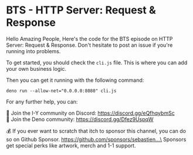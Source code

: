 # BTS - HTTP Server: Request & Response

Hello Amazing People,
Here's the code for the BTS episode on HTTP Server: Request & Response.
Don't hesitate to post an issue if you're running into problems.

To get started, you should check the `cli.js` file. This is where you can add
your own business logic.

Then you can get it running with the following command:
```
deno run --allow-net="0.0.0.0:8080" cli.js
```

For any further help, you can:

💬 Join the I-Y community on Discord: https://discord.gg/eQfhqybmSc  
🦕 Join the Deno community: https://discord.gg/Dfez9UspqW

💰 If you ever want to scratch that itch to sponsor this channel, you can do so
on Github Sponsor. https://github.com/sponsors/sebastien...\
Sponsors get special perks like artwork, merch and 1-1 support.
